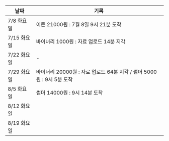 | 날짜        | 기록 |
| ----------- | ---- |
| 7/8 화요일  | 이든 21000원 : 7월 8일 9시 21분 도착     |
| 7/15 화요일 | 바이너리 1000원 : 자료 업로드 14분 지각     |
| 7/22 화요일 | -     |
| 7/29 화요일 | 바이너리 20000원 : 자료 업로드 64분 지각 / 썸머 5000원 : 9시 5분 도착    |
| 8/5 화요일  | 썸머 14000원 : 9시 14분 도착    |
| 8/12 화요일 |      |
| 8/19 화요일 |      |
